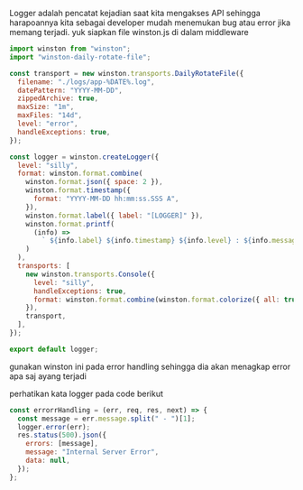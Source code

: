 Logger adalah pencatat kejadian saat kita mengakses API sehingga harapoannya kita sebagai developer mudah menemukan bug atau error jika memang terjadi.
yuk siapkan file winston.js di dalam middleware


```js
import winston from "winston";
import "winston-daily-rotate-file";

const transport = new winston.transports.DailyRotateFile({
  filename: "./logs/app-%DATE%.log",
  datePattern: "YYYY-MM-DD",
  zippedArchive: true,
  maxSize: "1m",
  maxFiles: "14d",
  level: "error",
  handleExceptions: true,
});

const logger = winston.createLogger({
  level: "silly",
  format: winston.format.combine(
    winston.format.json({ space: 2 }),
    winston.format.timestamp({
      format: "YYYY-MM-DD hh:mm:ss.SSS A",
    }),
    winston.format.label({ label: "[LOGGER]" }),
    winston.format.printf(
      (info) =>
        ` ${info.label} ${info.timestamp} ${info.level} : ${info.message}`
    )
  ),
  transports: [
    new winston.transports.Console({
      level: "silly",
      handleExceptions: true,
      format: winston.format.combine(winston.format.colorize({ all: true })),
    }),
    transport,
  ],
});

export default logger;

```

gunakan winston ini pada error handling sehingga dia akan menagkap error apa saj ayang terjadi

perhatikan kata logger pada code berikut


```js
const errorrHandling = (err, req, res, next) => {
  const message = err.message.split(" - ")[1];
  logger.error(err);
  res.status(500).json({
    errors: [message],
    message: "Internal Server Error",
    data: null,
  });
};
```
